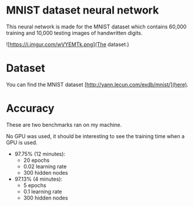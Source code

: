 # MNIST dataset neural network
This neural network is made for the MNIST dataset which contains 
60,000 training and 10,000 testing images of handwritten digits.

![https://i.imgur.com/wVYEMTk.png](The dataset.)

# Dataset
You can find the MNIST dataset [http://yann.lecun.com/exdb/mnist/](here).

# Accuracy
These are two benchmarks ran on my machine.

No GPU was used, it should be interesting to see the training time
when a GPU is used.
- 97.75% (12 minutes):
    - 20 epochs
    - 0.02 learning rate
    - 300 hidden nodes
- 97.13% (4 minutes):
    - 5 epochs
    - 0.1 learning rate
    - 300 hidden nodes
